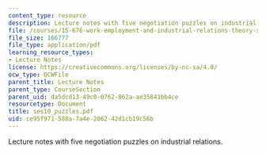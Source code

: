 ```yaml
---
content_type: resource
description: Lecture notes with five negotiation puzzles on industrial relations.
file: /courses/15-676-work-employment-and-industrial-relations-theory-spring-2008/ce95f971588a7a4e206242d1cb19c56b_ses10_puzzles.pdf
file_size: 166777
file_type: application/pdf
learning_resource_types:
- Lecture Notes
license: https://creativecommons.org/licenses/by-nc-sa/4.0/
ocw_type: OCWFile
parent_title: Lecture Notes
parent_type: CourseSection
parent_uid: da5dcd13-49c0-0762-862a-ae35841bb4ce
resourcetype: Document
title: ses10_puzzles.pdf
uid: ce95f971-588a-7a4e-2062-42d1cb19c56b
---
```

Lecture notes with five negotiation puzzles on industrial relations.